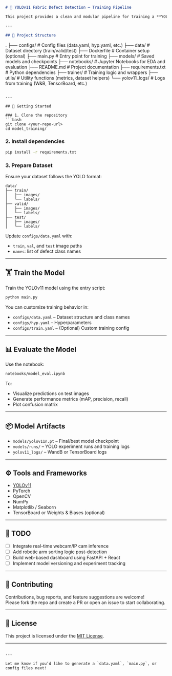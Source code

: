 
```markdown
# 🧵 YOLOv11 Fabric Defect Detection – Training Pipeline

This project provides a clean and modular pipeline for training a **YOLOv11 model** to detect fabric defects such as holes, stitches, seams, and more. The system is optimized for extensibility, reproducibility, and integration into real-world manufacturing environments.

---

## 📁 Project Structure

```
.
├── configs/           # Config files (data.yaml, hyp.yaml, etc.)
├── data/              # Dataset directory (train/valid/test)
├── Dockerfile         # Container setup (optional)
├── main.py            # Entry point for training
├── models/            # Saved models and checkpoints
├── notebooks/         # Jupyter Notebooks for EDA and evaluation
├── README.md          # Project documentation
├── requirements.txt   # Python dependencies
├── trainer/           # Training logic and wrappers
├── utils/             # Utility functions (metrics, dataset helpers)
└── yolov11_logs/      # Logs from training (W&B, TensorBoard, etc.)
```

---

## 🚀 Getting Started

### 1. Clone the repository
```bash
git clone <your-repo-url>
cd model_training/
```

### 2. Install dependencies
```bash
pip install -r requirements.txt
```

### 3. Prepare Dataset

Ensure your dataset follows the YOLO format:
```
data/
├── train/
│   ├── images/
│   └── labels/
├── valid/
│   ├── images/
│   └── labels/
├── test/
│   ├── images/
│   └── labels/
```

Update `configs/data.yaml` with:
- `train`, `val`, and `test` image paths
- `names`: list of defect class names

---

## 🏋️ Train the Model

Train the YOLOv11 model using the entry script:
```bash
python main.py
```

You can customize training behavior in:
- `configs/data.yaml` – Dataset structure and class names
- `configs/hyp.yaml` – Hyperparameters
- `configs/train.yaml` – (Optional) Custom training config

---

## 📊 Evaluate the Model

Use the notebook:
```bash
notebooks/model_eval.ipynb
```
To:
- Visualize predictions on test images
- Generate performance metrics (mAP, precision, recall)
- Plot confusion matrix

---

## 📦 Model Artifacts

- `models/yolov11n.pt` – Final/best model checkpoint
- `models/runs/` – YOLO experiment runs and training logs
- `yolov11_logs/` – WandB or TensorBoard logs

---

## ⚙️ Tools and Frameworks

- [YOLOv11](https://github.com/ultralytics/ultralytics)
- PyTorch
- OpenCV
- NumPy
- Matplotlib / Seaborn
- TensorBoard or Weights & Biases (optional)

---

## 📌 TODO

- [ ] Integrate real-time webcam/IP cam inference
- [ ] Add robotic arm sorting logic post-detection
- [ ] Build web-based dashboard using FastAPI + React
- [ ] Implement model versioning and experiment tracking

---

## 🤝 Contributing

Contributions, bug reports, and feature suggestions are welcome!  
Please fork the repo and create a PR or open an issue to start collaborating.

---

## 📄 License

This project is licensed under the [MIT License](LICENSE).

---
```

---

Let me know if you’d like to generate a `data.yaml`, `main.py`, or config files next!
